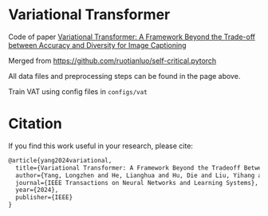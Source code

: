 # Variational Transformer
Code of paper [Variational Transformer: A Framework Beyond the Trade-off between Accuracy and Diversity for Image Captioning](https://ieeexplore.ieee.org/abstract/document/10706656)

Merged from https://github.com/ruotianluo/self-critical.pytorch

All data files and preprocessing steps can be found in the page above.

Train VAT using config files in `configs/vat`

# Citation
If you find this work useful in your research, please cite:
```tex
@article{yang2024variational,
  title={Variational Transformer: A Framework Beyond the Tradeoff Between Accuracy and Diversity for Image Captioning},
  author={Yang, Longzhen and He, Lianghua and Hu, Die and Liu, Yihang and Peng, Yitao and Chen, Hongzhou and Zhou, MengChu},
  journal={IEEE Transactions on Neural Networks and Learning Systems},
  year={2024},
  publisher={IEEE}
}
```
